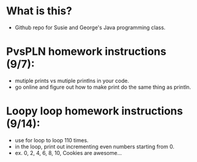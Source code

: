 # What is this?
 - Github repo for Susie and George's Java programming class.

# PvsPLN homework instructions (9/7):
 - mutiple prints vs mutiple printlns in your code.
 - go online and figure out how to make print do the same thing as println.

# Loopy loop homework instructions (9/14):
 - use for loop to loop 110 times.
 - in the loop, print out incrementing even numbers starting from 0.
 - ex. 0, 2, 4, 6, 8, 10, Cookies are awesome...
